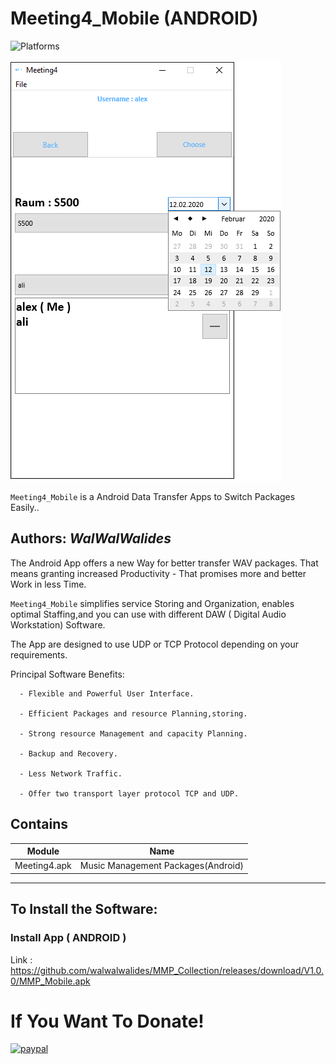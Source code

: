 # Meeting4_Mobile (ANDROID)
![Platforms](https://img.shields.io/badge/Supported%20platforms-ANDROID-BLUE.svg)

![](Meeting4_Mobile.png)

`Meeting4_Mobile` is a Android Data Transfer Apps to Switch Packages Easily..


**Authors:**  *WalWalWalides*
------

The Android App offers a new Way for better transfer WAV packages. That means granting increased Productivity - That promises more and better Work in less Time.

`Meeting4_Mobile` simplifies service Storing and Organization, enables optimal Staffing,and you can use with different DAW ( Digital Audio Workstation) Software.

The App are designed to use UDP or TCP Protocol depending on your requirements.




Principal Software Benefits:

      - Flexible and Powerful User Interface.

      - Efficient Packages and resource Planning,storing.

      - Strong resource Management and capacity Planning.      
      
      - Backup and Recovery.
      
      - Less Network Traffic.
      
      - Offer two transport layer protocol TCP and UDP.


    
    


## Contains

| Module | Name | 
| --- | --- |
|Meeting4.apk|Music Management Packages(Android) |


------

## To Install the Software:

### Install App ( ANDROID ) 

Link : https://github.com/walwalwalides/MMP_Collection/releases/download/V1.0.0/MMP_Mobile.apk


# If You Want To Donate!

[![paypal](https://www.paypalobjects.com/en_US/i/btn/btn_donateCC_LG.gif)](https://www.paypal.com/cgi-bin/webscr?cmd=_s-xclick&hosted_button_id=Y79F36A9BGLHS&source=url)


